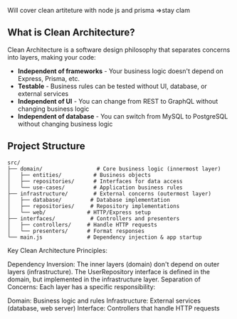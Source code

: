 Will cover clean artiteture with node js and prisma  =>stay clam
## What is Clean Architecture?

Clean Architecture is a software design philosophy that separates concerns into layers, making your code:
- **Independent of frameworks** - Your business logic doesn't depend on Express, Prisma, etc.
- **Testable** - Business rules can be tested without UI, database, or external services
- **Independent of UI** - You can change from REST to GraphQL without changing business logic
- **Independent of database** - You can switch from MySQL to PostgreSQL without changing business logic

## Project Structure

```
src/
├── domain/                 # Core business logic (innermost layer)
│   ├── entities/          # Business objects
│   ├── repositories/      # Interfaces for data access
│   └── use-cases/         # Application business rules
├── infrastructure/        # External concerns (outermost layer)
│   ├── database/         # Database implementation
│   ├── repositories/     # Repository implementations
│   └── web/             # HTTP/Express setup
├── interfaces/           # Controllers and presenters
│   ├── controllers/     # Handle HTTP requests
│   └── presenters/      # Format responses
└── main.js              # Dependency injection & app startup
```




Key Clean Architecture Principles:

Dependency Inversion: The inner layers (domain) don't depend on outer layers (infrastructure). The UserRepository interface is defined in the domain, but implemented in the infrastructure layer.
Separation of Concerns: Each layer has a specific responsibility:

Domain: Business logic and rules
Infrastructure: External services (database, web server)
Interface: Controllers that handle HTTP requests

